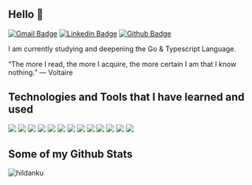 ## Hello 👋
[![Gmail Badge](https://img.shields.io/badge/-hildankutomo@gmail.com-c14438?style=flat&logo=Gmail&logoColor=white&link=mailto:hildankutomo@gmail.com)](mailto:hildankutomo@gmail.com) 
[![Linkedin Badge](https://img.shields.io/badge/-hildankustoutomo-0072b1?style=flat&logo=Linkedin&logoColor=white&link=https://www.linkedin.com/in/hildankustoutomo/)](https://www.linkedin.com/in/hildankustoutomo/) [![Github Badge](https://img.shields.io/badge/-hildanku-grey?style=flat&logo=github&logoColor=white&link=https://github.com/hildanku/)](https://www.github.com/hildanku/)

I am currently studying and deepening the Go & Typescript Language.

“The more I read, the more I acquire, the more certain I am that I know nothing.”
― Voltaire</p>

## Technologies and Tools that I have learned and used
[![](https://img.shields.io/badge/OS-Linux-informational?style=flat&logo=linux&logoColor=white&color=2bbc8a)](https://www.linux.org/)
[![](https://img.shields.io/badge/Tools-Git-informational?style=flat&logo=git&logoColor=white&color=2bbc8a)](https://git-scm.com/)
[![](https://img.shields.io/badge/Tools-Visual%20Studio%20Code-informational?style=flat&logo=visual-studio-code&logoColor=white&color=2bbc8a)](https://code.visualstudio.com/)
[![](https://img.shields.io/badge/Tools-Postman-informational?style=flat&logo=postman&logoColor=white&color=2bbc8a)](https://www.postman.com/)
[![](https://img.shields.io/badge/Tools-Docker-informational?style=flat&logo=docker&logoColor=white&color=2bbc8a)](https://www.docker.com/)
[![](https://img.shields.io/badge/Language-PHP-informational?style=flat&logo=php&logoColor=white&color=2bbc8a)](https://www.php.net/)
[![](https://img.shields.io/badge/Framework-CodeIgniter-informational?style=flat&logo=codeigniter&logoColor=white&color=2bbc8a)](https://codeigniter.com/)
[![](https://img.shields.io/badge/Framework-Laravel-informational?style=flat&logo=laravel&logoColor=white&color=2bbc8a)](https://laravel.com/)
[![](https://img.shields.io/badge/Language-Bash-informational?style=flat&logo=gnu-bash&logoColor=white&color=2bbc8a)](https://www.gnu.org/software/bash/)
[![](https://img.shields.io/badge/Database-MySQL-informational?style=flat&logo=mysql&logoColor=white&color=2bbc8a)](https://www.mysql.com/)
[![](https://img.shields.io/badge/Database-MariaDB-informational?style=flat&logo=mariadb&logoColor=white&color=2bbc8a)](https://mariadb.org/)
[![](https://img.shields.io/badge/Cloud-Google%20Cloud%20Platform-informational?style=flat&logo=google-cloud&logoColor=white&color=2bbc8a)](https://cloud.google.com/)
[![](https://img.shields.io/badge/Ecosystem-.NET-informational?style=flat&logo=.net&logoColor=white&color=2bbc8a)](https://dotnet.microsoft.com/)


## Some of my Github Stats
<p align=left> <img src=https://komarev.com/ghpvc/?username=hildanku alt=hildanku /> </p>
